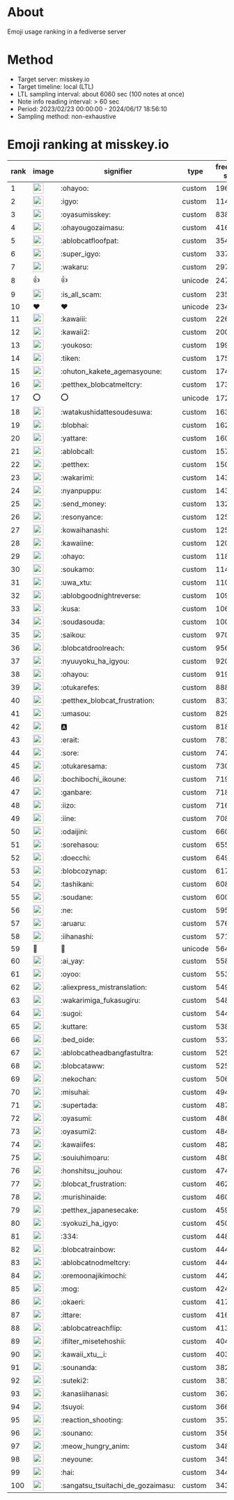 # About
Emoji usage ranking in a fediverse server

# Method
- Target server: misskey.io
- Target timeline: local (LTL)
- LTL sampling interval: about 6060 sec (100 notes at once)
- Note info reading interval: > 60 sec
- Period: 2023/02/23 00:00:00 - 2024/06/17 18:56:10 
- Sampling method: non-exhaustive

# Emoji ranking at misskey.io

|rank|image|signifier|type|frequency score|
|----|----|----|----|----|
|1|<img height="24" src="https://misskey.io/emoji/ohayoo.webp">|:ohayoo:|custom|196794|
|2|<img height="24" src="https://misskey.io/emoji/igyo.webp">|:igyo:|custom|114936|
|3|<img height="24" src="https://misskey.io/emoji/oyasumisskey.webp">|:oyasumisskey:|custom|83854|
|4|<img height="24" src="https://misskey.io/emoji/ohayougozaimasu.webp">|:ohayougozaimasu:|custom|41682|
|5|<img height="24" src="https://misskey.io/emoji/ablobcatfloofpat.webp">|:ablobcatfloofpat:|custom|35443|
|6|<img height="24" src="https://misskey.io/emoji/super_igyo.webp">|:super_igyo:|custom|33738|
|7|<img height="24" src="https://misskey.io/emoji/wakaru.webp">|:wakaru:|custom|29709|
|8|👍|👍|unicode|24785|
|9|<img height="24" src="https://misskey.io/emoji/is_all_scam.webp">|:is_all_scam:|custom|23558|
|10|❤|❤|unicode|23454|
|11|<img height="24" src="https://misskey.io/emoji/kawaiii.webp">|:kawaiii:|custom|22662|
|12|<img height="24" src="https://misskey.io/emoji/kawaii2.webp">|:kawaii2:|custom|20099|
|13|<img height="24" src="https://misskey.io/emoji/youkoso.webp">|:youkoso:|custom|19955|
|14|<img height="24" src="https://misskey.io/emoji/tiken.webp">|:tiken:|custom|17551|
|15|<img height="24" src="https://misskey.io/emoji/ohuton_kakete_agemasyoune.webp">|:ohuton_kakete_agemasyoune:|custom|17492|
|16|<img height="24" src="https://misskey.io/emoji/petthex_blobcatmeltcry.webp">|:petthex_blobcatmeltcry:|custom|17325|
|17|⭕|⭕|unicode|17264|
|18|<img height="24" src="https://misskey.io/emoji/watakushidattesoudesuwa.webp">|:watakushidattesoudesuwa:|custom|16357|
|19|<img height="24" src="https://misskey.io/emoji/blobhai.webp">|:blobhai:|custom|16277|
|20|<img height="24" src="https://misskey.io/emoji/yattare.webp">|:yattare:|custom|16064|
|21|<img height="24" src="https://misskey.io/emoji/ablobcall.webp">|:ablobcall:|custom|15705|
|22|<img height="24" src="https://misskey.io/emoji/petthex.webp">|:petthex:|custom|15074|
|23|<img height="24" src="https://misskey.io/emoji/wakarimi.webp">|:wakarimi:|custom|14399|
|24|<img height="24" src="https://misskey.io/emoji/nyanpuppu.webp">|:nyanpuppu:|custom|14377|
|25|<img height="24" src="https://misskey.io/emoji/send_money.webp">|:send_money:|custom|13293|
|26|<img height="24" src="https://misskey.io/emoji/resonyance.webp">|:resonyance:|custom|12594|
|27|<img height="24" src="https://misskey.io/emoji/kowaihanashi.webp">|:kowaihanashi:|custom|12578|
|28|<img height="24" src="https://misskey.io/emoji/kawaiine.webp">|:kawaiine:|custom|12054|
|29|<img height="24" src="https://misskey.io/emoji/ohayo.webp">|:ohayo:|custom|11871|
|30|<img height="24" src="https://misskey.io/emoji/soukamo.webp">|:soukamo:|custom|11416|
|31|<img height="24" src="https://misskey.io/emoji/uwa_xtu.webp">|:uwa_xtu:|custom|11000|
|32|<img height="24" src="https://misskey.io/emoji/ablobgoodnightreverse.webp">|:ablobgoodnightreverse:|custom|10906|
|33|<img height="24" src="https://misskey.io/emoji/kusa.webp">|:kusa:|custom|10676|
|34|<img height="24" src="https://misskey.io/emoji/soudasouda.webp">|:soudasouda:|custom|10031|
|35|<img height="24" src="https://misskey.io/emoji/saikou.webp">|:saikou:|custom|9705|
|36|<img height="24" src="https://misskey.io/emoji/blobcatdroolreach.webp">|:blobcatdroolreach:|custom|9562|
|37|<img height="24" src="https://misskey.io/emoji/nyuuyoku_ha_igyou.webp">|:nyuuyoku_ha_igyou:|custom|9207|
|38|<img height="24" src="https://misskey.io/emoji/ohayou.webp">|:ohayou:|custom|9192|
|39|<img height="24" src="https://misskey.io/emoji/otukarefes.webp">|:otukarefes:|custom|8881|
|40|<img height="24" src="https://misskey.io/emoji/petthex_blobcat_frustration.webp">|:petthex_blobcat_frustration:|custom|8315|
|41|<img height="24" src="https://misskey.io/emoji/umasou.webp">|:umasou:|custom|8297|
|42|<img height="24" src="https://misskey.io/emoji/a.webp">|:a:|custom|8188|
|43|<img height="24" src="https://misskey.io/emoji/erait.webp">|:erait:|custom|7816|
|44|<img height="24" src="https://misskey.io/emoji/sore.webp">|:sore:|custom|7472|
|45|<img height="24" src="https://misskey.io/emoji/otukaresama.webp">|:otukaresama:|custom|7300|
|46|<img height="24" src="https://misskey.io/emoji/bochibochi_ikoune.webp">|:bochibochi_ikoune:|custom|7195|
|47|<img height="24" src="https://misskey.io/emoji/ganbare.webp">|:ganbare:|custom|7186|
|48|<img height="24" src="https://misskey.io/emoji/iizo.webp">|:iizo:|custom|7161|
|49|<img height="24" src="https://misskey.io/emoji/iine.webp">|:iine:|custom|7086|
|50|<img height="24" src="https://misskey.io/emoji/odaijini.webp">|:odaijini:|custom|6601|
|51|<img height="24" src="https://misskey.io/emoji/sorehasou.webp">|:sorehasou:|custom|6556|
|52|<img height="24" src="https://misskey.io/emoji/doecchi.webp">|:doecchi:|custom|6496|
|53|<img height="24" src="https://misskey.io/emoji/blobcozynap.webp">|:blobcozynap:|custom|6171|
|54|<img height="24" src="https://misskey.io/emoji/tashikani.webp">|:tashikani:|custom|6087|
|55|<img height="24" src="https://misskey.io/emoji/soudane.webp">|:soudane:|custom|6000|
|56|<img height="24" src="https://misskey.io/emoji/ne.webp">|:ne:|custom|5955|
|57|<img height="24" src="https://misskey.io/emoji/aruaru.webp">|:aruaru:|custom|5761|
|58|<img height="24" src="https://misskey.io/emoji/iihanashi.webp">|:iihanashi:|custom|5719|
|59|🎉|🎉|unicode|5642|
|60|<img height="24" src="https://misskey.io/emoji/ai_yay.webp">|:ai_yay:|custom|5584|
|61|<img height="24" src="https://misskey.io/emoji/oyoo.webp">|:oyoo:|custom|5532|
|62|<img height="24" src="https://misskey.io/emoji/aliexpress_mistranslation.webp">|:aliexpress_mistranslation:|custom|5497|
|63|<img height="24" src="https://misskey.io/emoji/wakarimiga_fukasugiru.webp">|:wakarimiga_fukasugiru:|custom|5489|
|64|<img height="24" src="https://misskey.io/emoji/sugoi.webp">|:sugoi:|custom|5445|
|65|<img height="24" src="https://misskey.io/emoji/kuttare.webp">|:kuttare:|custom|5382|
|66|<img height="24" src="https://misskey.io/emoji/bed_oide.webp">|:bed_oide:|custom|5370|
|67|<img height="24" src="https://misskey.io/emoji/ablobcatheadbangfastultra.webp">|:ablobcatheadbangfastultra:|custom|5259|
|68|<img height="24" src="https://misskey.io/emoji/blobcataww.webp">|:blobcataww:|custom|5258|
|69|<img height="24" src="https://misskey.io/emoji/nekochan.webp">|:nekochan:|custom|5069|
|70|<img height="24" src="https://misskey.io/emoji/misuhai.webp">|:misuhai:|custom|4940|
|71|<img height="24" src="https://misskey.io/emoji/supertada.webp">|:supertada:|custom|4873|
|72|<img height="24" src="https://misskey.io/emoji/oyasumi.webp">|:oyasumi:|custom|4867|
|73|<img height="24" src="https://misskey.io/emoji/oyasumi2.webp">|:oyasumi2:|custom|4847|
|74|<img height="24" src="https://misskey.io/emoji/kawaiifes.webp">|:kawaiifes:|custom|4827|
|75|<img height="24" src="https://misskey.io/emoji/souiuhimoaru.webp">|:souiuhimoaru:|custom|4808|
|76|<img height="24" src="https://misskey.io/emoji/honshitsu_jouhou.webp">|:honshitsu_jouhou:|custom|4740|
|77|<img height="24" src="https://misskey.io/emoji/blobcat_frustration.webp">|:blobcat_frustration:|custom|4626|
|78|<img height="24" src="https://misskey.io/emoji/murishinaide.webp">|:murishinaide:|custom|4604|
|79|<img height="24" src="https://misskey.io/emoji/petthex_japanesecake.webp">|:petthex_japanesecake:|custom|4597|
|80|<img height="24" src="https://misskey.io/emoji/syokuzi_ha_igyo.webp">|:syokuzi_ha_igyo:|custom|4503|
|81|<img height="24" src="https://misskey.io/emoji/334.webp">|:334:|custom|4485|
|82|<img height="24" src="https://misskey.io/emoji/blobcatrainbow.webp">|:blobcatrainbow:|custom|4444|
|83|<img height="24" src="https://misskey.io/emoji/ablobcatnodmeltcry.webp">|:ablobcatnodmeltcry:|custom|4440|
|84|<img height="24" src="https://misskey.io/emoji/oremoonajikimochi.webp">|:oremoonajikimochi:|custom|4429|
|85|<img height="24" src="https://misskey.io/emoji/mog.webp">|:mog:|custom|4249|
|86|<img height="24" src="https://misskey.io/emoji/okaeri.webp">|:okaeri:|custom|4177|
|87|<img height="24" src="https://misskey.io/emoji/ittare.webp">|:ittare:|custom|4160|
|88|<img height="24" src="https://misskey.io/emoji/ablobcatreachflip.webp">|:ablobcatreachflip:|custom|4131|
|89|<img height="24" src="https://misskey.io/emoji/ifilter_misetehoshii.webp">|:ifilter_misetehoshii:|custom|4049|
|90|<img height="24" src="https://misskey.io/emoji/kawaii_xtu__i.webp">|:kawaii_xtu__i:|custom|4033|
|91|<img height="24" src="https://misskey.io/emoji/sounanda.webp">|:sounanda:|custom|3821|
|92|<img height="24" src="https://misskey.io/emoji/suteki2.webp">|:suteki2:|custom|3819|
|93|<img height="24" src="https://misskey.io/emoji/kanasiihanasi.webp">|:kanasiihanasi:|custom|3679|
|94|<img height="24" src="https://misskey.io/emoji/tsuyoi.webp">|:tsuyoi:|custom|3662|
|95|<img height="24" src="https://misskey.io/emoji/reaction_shooting.webp">|:reaction_shooting:|custom|3575|
|96|<img height="24" src="https://misskey.io/emoji/sounano.webp">|:sounano:|custom|3566|
|97|<img height="24" src="https://misskey.io/emoji/meow_hungry_anim.webp">|:meow_hungry_anim:|custom|3483|
|98|<img height="24" src="https://misskey.io/emoji/neyoune.webp">|:neyoune:|custom|3456|
|99|<img height="24" src="https://misskey.io/emoji/hai.webp">|:hai:|custom|3447|
|100|<img height="24" src="https://misskey.io/emoji/sangatsu_tsuitachi_de_gozaimasu.webp">|:sangatsu_tsuitachi_de_gozaimasu:|custom|3432|
